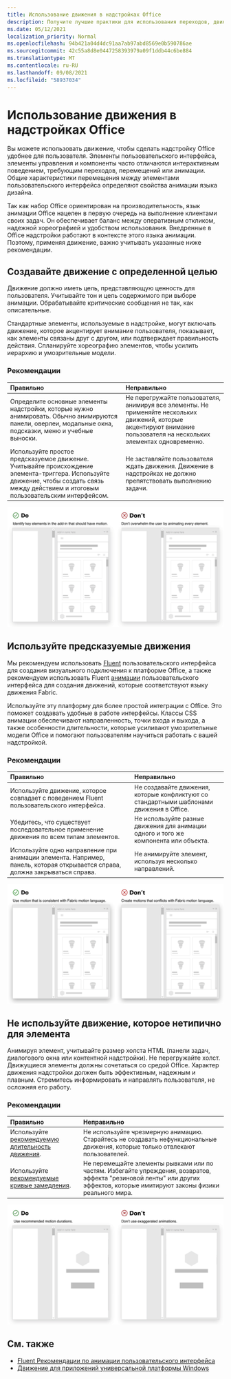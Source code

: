 ```yaml
---
title: Использование движения в надстройках Office
description: Получите лучшие практики для использования переходов, движения или анимации в Office надстройки.
ms.date: 05/12/2021
localization_priority: Normal
ms.openlocfilehash: 94b421a04d4dc91aa7ab97abd8569e0b590786ae
ms.sourcegitcommit: 42c55a8d8e0447258393979a09f1ddb44c6be884
ms.translationtype: MT
ms.contentlocale: ru-RU
ms.lasthandoff: 09/08/2021
ms.locfileid: "58937034"
---
```

# <a name="using-motion-in-office-add-ins"></a>Использование движения в надстройках Office

Вы можете использовать движение, чтобы сделать надстройку Office удобнее для пользователя. Элементы пользовательского интерфейса, элементы управления и компоненты часто отличаются интерактивным поведением, требующим переходов, перемещений или анимации. Общие характеристики перемещения между элементами пользовательского интерфейса определяют свойства анимации языка дизайна.

Так как набор Office ориентирован на производительность, язык анимации Office нацелен в первую очередь на выполнение клиентами своих задач. Он обеспечивает баланс между оперативным откликом, надежной хореографией и удобством использования. Внедренные в Office надстройки работают в контексте этого языка анимации. Поэтому, применяя движение, важно учитывать указанные ниже рекомендации.

## <a name="create-motion-with-a-purpose"></a>Создавайте движение с определенной целью

Движение должно иметь цель, представляющую ценность для пользователя. Учитывайте тон и цель содержимого при выборе анимации. Обрабатывайте критические сообщения не так, как описательные.

Стандартные элементы, используемые в надстройке, могут включать движение, которое акцентирует внимание пользователя, показывает, как элементы связаны друг с другом, или подтверждает правильность действия. Спланируйте хореографию элементов, чтобы усилить иерархию и умозрительные модели.

### <a name="best-practices"></a>Рекомендации

|Правильно|Неправильно|
|:-----|:-----|
|Определите основные элементы надстройки, которые нужно анимировать. Обычно анимируются панели, оверлеи, модальные окна, подсказки, меню и учебные выноски.| Не перегружайте пользователя, анимируя все элементы. Не применяйте нескольких движений, которые акцентируют внимание пользователя на нескольких элементах одновременно. |
|Используйте простое предсказуемое движение. Учитывайте происхождение элемента-триггера. Используйте движение, чтобы создать связь между действием и итоговым пользовательским интерфейсом. | Не заставляйте пользователя ждать движения. Движение в надстройках не должно препятствовать выполнению задачи.|

![GIF, который показывает открытие панели с минимальными движущиеся элементы рядом с GIF, который показывает открытие панели со многими движущиеся элементы.](../images/add-in-motion-purpose.gif)

## <a name="use-expected-motions"></a>Используйте предсказуемые движения

Мы рекомендуем использовать [Fluent](https://developer.microsoft.com/fluentui#/) пользовательского интерфейса для создания визуального подключения к платформе Office, а также рекомендуем использовать Fluent [анимации](https://developer.microsoft.com/fluentui#/styles/web/motion) пользовательского интерфейса для создания движений, которые соответствуют языку движения Fabric.

Используйте эту платформу для более простой интеграции с Office. Это поможет создавать удобные в работе интерфейсы. Классы CSS анимации обеспечивают направленность, точки входа и выхода, а также особенности длительности, которые усиливают умозрительные модели Office и помогают пользователям научиться работать с вашей надстройкой.

### <a name="best-practices"></a>Рекомендации

|Правильно|Неправильно|
|:-----|:-----|
|Используйте движение, которое совпадает с поведением Fluent пользовательского интерфейса.| Не создавайте движения, которые конфликтуют со стандартными шаблонами движения в Office.
|Убедитесь, что существует последовательное применение движения по всем типам элементов.| Не используйте разные движения для анимации одного и того же компонента или объекта.|
|Используйте одно направление при анимации элемента. Например, панель, которая открывается справа, должна закрываться справа.|Не анимируйте элемент, используя несколько направлений.

![GIF, который отображает открываемую модуля в ожидаемой манере рядом с GIF, которая показывает непредвиденное открытие модуля.](../images/add-in-motion-expected.gif)

## <a name="avoid-out-of-character-motion-for-an-element"></a>Не используйте движение, которое нетипично для элемента

Анимируя элемент, учитывайте размер холста HTML (панели задач, диалогового окна или контентной надстройки). Не перегружайте холст. Движущиеся элементы должны сочетаться со средой Office. Характер движения надстройки должен быть эффективным, надежным и плавным. Стремитесь информировать и направлять пользователя, не осложняя его работу.

### <a name="best-practices"></a>Рекомендации

|Правильно|Неправильно|
|:-----|:-----|
| Используйте [рекомендуемую длительность движения](https://developer.microsoft.com/fluentui#/styles/web/motion). | Не используйте чрезмерную анимацию. Старайтесь не создавать нефункциональные движения, которые только отвлекают пользователей.
| Используйте [рекомендуемые кривые замедления](/windows/uwp/design/motion/timing-and-easing#easing-in-fluent-motion).  |Не перемещайте элементы рывками или по частям. Избегайте упреждения, возвратов, эффекта "резиновой ленты" или других эффектов, которые имитируют законы физики реального мира.|

![GIF, отображающий загрузку плитки с помощью мягкого увядания рядом с GIF, отображающий загрузку плиток с отскоком.](../images/add-in-motion-character.gif)

## <a name="see-also"></a>См. также

* [Fluent Рекомендации по анимации пользовательского интерфейса](https://developer.microsoft.com/fluentui#/styles/web/motion)
* [Движение для приложений универсальной платформы Windows](/windows/uwp/design/motion)

